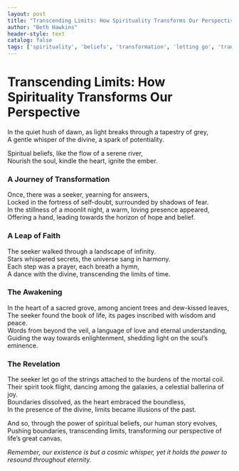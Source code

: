 ```yaml
---
layout: post
title: "Transcending Limits: How Spirituality Transforms Our Perspective"
author: "Beth Hawkins"
header-style: text
catalog: false
tags: ['spirituality', 'beliefs', 'transformation', 'letting go', 'transcendence', 'awakening', 'divinity', 'sacred journey']
---
```


# Transcending Limits: How Spirituality Transforms Our Perspective  

In the quiet hush of dawn, as light breaks through a tapestry of grey,  
A gentle whisper of the divine, a spark of potentiality.  

Spiritual beliefs, like the flow of a serene river,  
Nourish the soul, kindle the heart, ignite the ember.  

### A Journey of Transformation  

Once, there was a seeker, yearning for answers,  
Locked in the fortress of self-doubt, surrounded by shadows of fear.  
In the stillness of a moonlit night, a warm, loving presence appeared,  
Offering a hand, leading towards the horizon of hope and belief.  

### A Leap of Faith  

The seeker walked through a landscape of infinity.  
Stars whispered secrets, the universe sang in harmony.  
Each step was a prayer, each breath a hymn,  
A dance with the divine, transcending the limits of time.  

### The Awakening  

In the heart of a sacred grove, among ancient trees and dew-kissed leaves,  
The seeker found the book of life, its pages inscribed with wisdom and peace.  
Words from beyond the veil, a language of love and eternal understanding,  
Guiding the way towards enlightenment, shedding light on the soul’s eminence.  

### The Revelation  

The seeker let go of the strings attached to the burdens of the mortal coil.  
Their spirit took flight, dancing among the galaxies, a celestial ballerina of joy.  
Boundaries dissolved, as the heart embraced the boundless,  
In the presence of the divine, limits became illusions of the past.  

And so, through the power of spiritual beliefs, our human story evolves,  
Pushing boundaries, transcending limits, transforming our perspective of life’s great canvas.  

_Remember, our existence is but a cosmic whisper, yet it holds the power to resound throughout eternity._  
